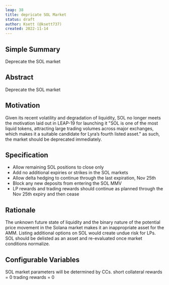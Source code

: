 ```yaml
---
leap: 38
title: depricate SOL Market
status: draft 
author: Ksett (@ksett737)
created: 2022-11-14
---
```


## Simple Summary
Deprecate the SOL market

## Abstract
Deprecate the SOL market 

## Motivation
Given its recent volatility and degradation of liquidity, SOL no longer meets the motivation laid out in LEAP-19 for launching it "SOL is one of the most liquid tokens, attracting large trading volumes across major exchanges, which makes it a suitable candidate for Lyra’s fourth listed asset." as such, the market should be deprecated immediately.

## Specification 
- Allow remaining SOL positions to close only 
- Add no additional expiries or strikes in the SOL markets 
- Allow delta hedging to continue through the last expiration, Nov 25th 
- Block any new deposits from entering the SOL MMV
- LP rewards and  trading rewards should continue as planned through the Nov 25th expiry and then cease

## Rationale
The unknown future state of liquidity and the binary nature of the potential price movement in the Solana market makes it an inappropriate asset for the AMM. Listing additional options on SOL would create undue risk for LPs. SOL should be delisted as an asset and re-evaluated once market conditions normalize.

## Configurable Variables
SOL market parameters will be determined by CCs.
short collateral rewards = 0
trading rewards = 0 



